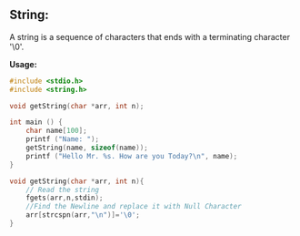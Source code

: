 ## String:
A string is a sequence of characters that ends with a terminating character '\0'.

**Usage:**
```C
#include <stdio.h>
#include <string.h>

void getString(char *arr, int n);

int main () {
	char name[100];
	printf ("Name: ");
	getString(name, sizeof(name));
	printf ("Hello Mr. %s. How are you Today?\n", name);
}

void getString(char *arr, int n){
	// Read the string
	fgets(arr,n,stdin);
	//Find the Newline and replace it with Null Character
	arr[strcspn(arr,"\n")]='\0';
}
```
